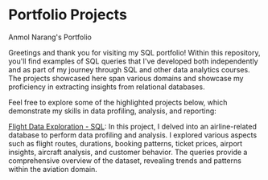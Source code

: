 # Portfolio Projects

Anmol Narang's Portfolio

Greetings and thank you for visiting my SQL portfolio! Within this repository, you'll find examples of SQL queries that I've developed both independently and as part of my journey through SQL and other data analytics courses. The projects showcased here span various domains and showcase my proficiency in extracting insights from relational databases.

Feel free to explore some of the highlighted projects below, which demonstrate my skills in data profiling, analysis, and reporting:

[Flight Data Exploration - SQL](https://github.com/narang-anmol/PortfolioProjects/blob/main/Flight%20Data%20Exploration.sql):
    In this project, I delved into an airline-related database to perform data profiling and analysis. I explored various aspects such as flight routes, durations, booking patterns, ticket prices, airport insights, aircraft analysis, and customer behavior. The queries provide a comprehensive overview of the dataset, revealing trends and patterns within the aviation domain.
